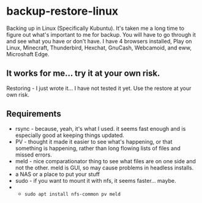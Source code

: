 # backup-restore-linux

Backing up in Linux (Specifically Kubuntu). It's taken me a long time to figure out what's important to me for backup. You will have to go through it and see what you have or don't have. I have 4 browsers installed, Play on Linux, Minecraft, Thunderbird, Hexchat, GnuCash, Webcamoid, and eww, Microshaft Edge.

## It works for me... try it at your own risk.

Restoring - I just wrote it... I have not tested it yet. Use the restore at your own risk.

## Requirements
- rsync - because, yeah, it's what I used. it seems fast enough and is especially good at keeping things updated.
- PV - thought it made it easier to see what's happening, or that something is happening, rather than long flowing lists of files and missed errors.
- meld - nice comparationator thing to see what files are on one side and not the other. meld is GUI, so may cause problems in headless installs.
- a NAS or a place to put your stuff
- sudo - if you want to mount it with nfs, it seems faster... maybe. 
- - `sudo apt install nfs-common pv meld`
